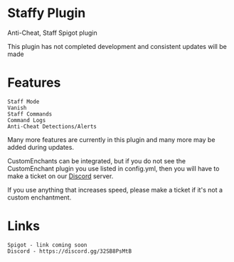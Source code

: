 # Staffy Plugin
Anti-Cheat, Staff Spigot plugin

This plugin has not completed development and consistent updates will be made

# Features
	Staff Mode
	Vanish
	Staff Commands
	Command Logs
	Anti-Cheat Detections/Alerts
Many more features are currently in this plugin and many more may be added during updates.

CustomEnchants can be integrated, but if you do not see the CustomEnchant plugin you use listed in config.yml, then you will have to make a ticket on our [Discord](https://discord.gg/32SB8PsMtB) server.

If you use anything that increases speed, please make a ticket if it's not a custom enchantment.

# Links
	Spigot - link coming soon
 	Discord - https://discord.gg/32SB8PsMtB
